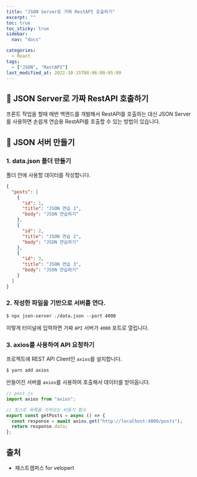 ```yaml
---
title: "JSON Server로 가짜 RestAPI 호출하기"
excerpt: ""
toc: true
toc_sticky: true
sidebar:
  nav: "docs"

categories:
  - React
tags:
  - ["JSON", "RestAPI"]
last_modified_at: 2022-10-15T08:06:00-05:00
---
```


## 📄 JSON Server로 가짜 RestAPI 호출하기

프론트 작업을 할때 매번 백엔드를 개발해서 RestAPI를 호출하는 대신 JSON Server를 사용하면 손쉽게 연습용 RestAPI를 호출할 수 있는 방법이 있습니다.

## 📄 JSON 서버 만들기

### 1. data.json 폴더 만들기

폴더 안에 사용할 데이터를 작성합니다.

```json
{
  "posts": [
    {
      "id": 1,
      "title": "JSON 연습 1",
      "body": "JSON 연습하기"
    },
    {
      "id": 2,
      "title": "JSON 연습 2",
      "body": "JSON 연습하기"
    },
    {
      "id": 3,
      "title": "JSON 연습 3",
      "body": "JSON 연습하기"
    }
  ]
}
```

### 2. 작성한 파일을 기반으로 서버를 연다.

`$ npx json-server ./data.json --port 4000`

이렇게 터미널에 입력하면
가짜 `API` 서버가 `4000` 포트로 열립니다.

### 3. axios를 사용하여 API 요청하기

프로젝트에 REST API Client인 `axios`를 설치합니다.

`$ yarn add axios`

만들어진 서버를 `axios`를 사용하여 호출해서 데이터를 받아옵니다.

```js
// post.js
import axios from "axios";

// 포스트 목록을 가져오는 비동기 함수
export const getPosts = async () => {
  const response = await axios.get("http://localhost:4000/posts");
  return response.data;
};
```

## 출처

- 패스트캠퍼스 for velopert
